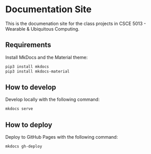 # Documentation Site

This is the documenation site for the class projects in CSCE 5013 - Wearable & Ubiquitous Computing.

## Requirements

Install MkDocs and the Material theme:

```bash
pip3 install mkdocs
pip3 install mkdocs-material
```

## How to develop

Develop locally with the following command:

```bash
mkdocs serve
```

## How to deploy

Deploy to GitHub Pages with the following command:

```bash
mkdocs gh-deploy
```
